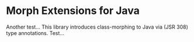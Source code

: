 Morph Extensions for Java
=========================

Another test...
This library introduces class-morphing to Java via (JSR 308) type annotations.
Test...